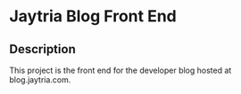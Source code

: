 # Jaytria Blog Front End

## Description
This project is the front end for the developer blog hosted at blog.jaytria.com. 